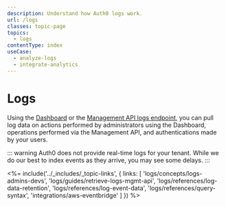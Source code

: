 ```yaml
---
description: Understand how Auth0 logs work.
url: /logs
classes: topic-page
topics:
  - logs
contentType: index
useCase:
  - analyze-logs
  - integrate-analytics
---
```

# Logs

Using the [Dashboard](${manage_url}/#/logs) or the [Management API logs endpoint](/api/v2#!/Logs/get_logs), you can pull log data on actions performed by administrators using the Dashboard, operations performed via the Management API, and authentications made by your users.

::: warning
Auth0 does not provide real-time logs for your tenant. While we do our best to index events as they arrive, you may see some delays.
:::

<%= include('../_includes/_topic-links', { links: [
  'logs/concepts/logs-admins-devs',
  'logs/guides/retrieve-logs-mgmt-api',
  'logs/references/log-data-retention',
  'logs/references/log-event-data',
  'logs/references/query-syntax',
  'integrations/aws-eventbridge'
] }) %>
